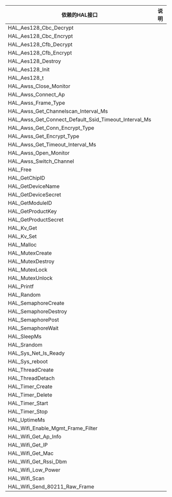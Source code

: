 | 依赖的HAL接口                                                | 说明                                     |
|--------------------------------------------------------------|------------------------------------------|
| HAL_Aes128_Cbc_Decrypt                                       |                                          |
| HAL_Aes128_Cbc_Encrypt                                       |                                          |
| HAL_Aes128_Cfb_Decrypt                                       |                                          |
| HAL_Aes128_Cfb_Encrypt                                       |                                          |
| HAL_Aes128_Destroy                                           |                                          |
| HAL_Aes128_Init                                              |                                          |
| HAL_Aes128_t                                                 |                                          |
| HAL_Awss_Close_Monitor                                       |                                          |
| HAL_Awss_Connect_Ap                                          |                                          |
| HAL_Awss_Frame_Type                                          |                                          |
| HAL_Awss_Get_Channelscan_Interval_Ms                         |                                          |
| HAL_Awss_Get_Connect_Default_Ssid_Timeout_Interval_Ms        |                                          |
| HAL_Awss_Get_Conn_Encrypt_Type                               |                                          |
| HAL_Awss_Get_Encrypt_Type                                    |                                          |
| HAL_Awss_Get_Timeout_Interval_Ms                             |                                          |
| HAL_Awss_Open_Monitor                                        |                                          |
| HAL_Awss_Switch_Channel                                      |                                          |
| HAL_Free                                                     |                                          |
| HAL_GetChipID                                                |                                          |
| HAL_GetDeviceName                                            |                                          |
| HAL_GetDeviceSecret                                          |                                          |
| HAL_GetModuleID                                              |                                          |
| HAL_GetProductKey                                            |                                          |
| HAL_GetProductSecret                                         |                                          |
| HAL_Kv_Get                                                   |                                          |
| HAL_Kv_Set                                                   |                                          |
| HAL_Malloc                                                   |                                          |
| HAL_MutexCreate                                              |                                          |
| HAL_MutexDestroy                                             |                                          |
| HAL_MutexLock                                                |                                          |
| HAL_MutexUnlock                                              |                                          |
| HAL_Printf                                                   |                                          |
| HAL_Random                                                   |                                          |
| HAL_SemaphoreCreate                                          |                                          |
| HAL_SemaphoreDestroy                                         |                                          |
| HAL_SemaphorePost                                            |                                          |
| HAL_SemaphoreWait                                            |                                          |
| HAL_SleepMs                                                  |                                          |
| HAL_Srandom                                                  |                                          |
| HAL_Sys_Net_Is_Ready                                         |                                          |
| HAL_Sys_reboot                                               |                                          |
| HAL_ThreadCreate                                             |                                          |
| HAL_ThreadDetach                                             |                                          |
| HAL_Timer_Create                                             |                                          |
| HAL_Timer_Delete                                             |                                          |
| HAL_Timer_Start                                              |                                          |
| HAL_Timer_Stop                                               |                                          |
| HAL_UptimeMs                                                 |                                          |
| HAL_Wifi_Enable_Mgmt_Frame_Filter                            |                                          |
| HAL_Wifi_Get_Ap_Info                                         |                                          |
| HAL_Wifi_Get_IP                                              |                                          |
| HAL_Wifi_Get_Mac                                             |                                          |
| HAL_Wifi_Get_Rssi_Dbm                                        |                                          |
| HAL_Wifi_Low_Power                                           |                                          |
| HAL_Wifi_Scan                                                |                                          |
| HAL_Wifi_Send_80211_Raw_Frame                                |                                          |
